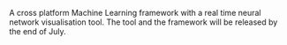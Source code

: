 A cross platform Machine Learning framework with a real time neural network visualisation tool. The tool and the framework will be released by the end of July. 
